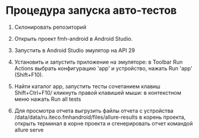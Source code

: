  # Процедура запуска авто-тестов


 1. Склонировать репозиторий
 
 2. Открыть проект fmh-android в Android Studio.
 
 3. Запустить в Android Studio эмулятор на API 29
 
 4. Установить и запустить приложение на эмуляторе: в Toolbar Run Actions выбрать конфигурацию 'app' и устройство, нажать Run 'app' (Shift+F10).
    
 5. Найти каталог app, запустить тесты сочетанием клавиш Shift+Ctrl+F10/ кликнуть правой клавишей мыши: в контекстном меню нажать Run all tests
    
 6. Для просмотра отчета выгрузить файлы отчета с устройства /data/data/ru.iteco.fmhandroid/files/allure-results в корень проекта, открыть терминал в корне проекта и сгенерировать отчет командой allure serve
 
